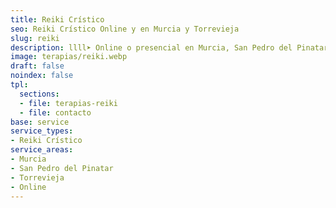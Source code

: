 ```yaml
---
title: Reiki Crístico
seo: Reiki Crístico Online y en Murcia y Torrevieja
slug: reiki
description: llll➤ Online o presencial en Murcia, San Pedro del Pinatar y Torrevieja. Amor incondicional que alinea tus chakras y eleva tu energía. Reserva tu sesión.
image: terapias/reiki.webp
draft: false
noindex: false
tpl:
  sections:
  - file: terapias-reiki
  - file: contacto
base: service
service_types:
- Reiki Crístico
service_areas:
- Murcia
- San Pedro del Pinatar
- Torrevieja
- Online
---
```


